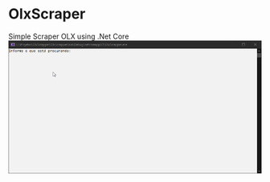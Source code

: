 # OlxScraper
Simple Scraper OLX using .Net Core
![Example](https://github.com/vitorgatti/OlxScraper/blob/master/gif_example.gif)
